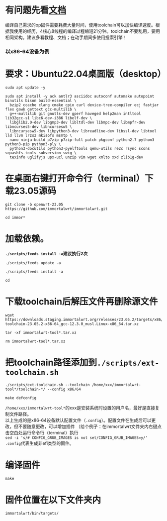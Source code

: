 # 有问题先看[文档](https://openwrt.org/docs/guide-developer/external_toolchain)
编译自己需求的op固件需要耗费大量时间，使用toolchain可以加快编译速度。根据我使用的经历，4核心8线程的编译过程缩短21分钟。toolchain不要乱用，要用相同架构。建议多看教程、文档；在动手期间多使用搜索引擎！
### 以x86-64设备为例
# 要求：Ubuntu22.04桌面版（desktop）
```
sudo apt update -y
```
```
sudo apt install -y ack antlr3 asciidoc autoconf automake autopoint binutils bison build-essential \
  bzip2 ccache clang cmake cpio curl device-tree-compiler ecj fastjar flex gawk gettext gcc-multilib \
  g++-multilib git gnutls-dev gperf haveged help2man intltool lib32gcc-s1 libc6-dev-i386 libelf-dev \
  libglib2.0-dev libgmp3-dev libltdl-dev libmpc-dev libmpfr-dev libncurses5-dev libncursesw5 \
  libncursesw5-dev libpython3-dev libreadline-dev libssl-dev libtool lld llvm lrzsz mkisofs msmtp \
  nano ninja-build p7zip p7zip-full patch pkgconf python2.7 python3 python3-pip python3-ply \
  python3-docutils python3-pyelftools qemu-utils re2c rsync scons squashfs-tools subversion swig \
  texinfo uglifyjs upx-ucl unzip vim wget xmlto xxd zlib1g-dev
```
# 在桌面右键打开命令行（terminal）下载23.05源码
```
git clone -b openwrt-23.05 https://github.com/immortalwrt/immortalwrt.git
```
```
cd immor*
```
# 加载依赖。
**`./scripts/feeds install -a`建议执行2次**
```
./scripts/feeds update -a
```
```
./scripts/feeds install -a
```
```
cd
```
# 下载toolchain后解压文件再删除源文件
```
wget https://downloads.staging.immortalwrt.org/releases/23.05.2/targets/x86/64/immortalwrt-toolchain-23.05.2-x86-64_gcc-12.3.0_musl.Linux-x86_64.tar.xz
```
```
tar -xf immortalwrt-tool*.tar.xz
```
```
rm immortalwrt-tool*.tar.xz
```
# 把toolchain路径添加到`./scripts/ext-toolchain.sh`
```
./scripts/ext-toolchain.sh --toolchain /home/xxx/immortalwrt-tool*/toolchain-*/ --config x86/64
```
```
make defconfig
```
`/home/xxx/immortalwrt-tool*`的xxx是安装系统时设置的用户名，最好是直接复制文件路径。\
以上生成的是x86-64设备默认配置文件（`.config`）。配置文件在生成后可以更改，但不要随意更改，可以增加插件
（给个例子：在immortalwrt文件夹内右键点击空白处运行命令行（terminal）执行\
`sed -i 's/# CONFIG_GRUB_IMAGES is not set/CONFIG_GRUB_IMAGES=y/' .config`代表生成非efi类型的固件。
# 编译固件
```
make
```
# 固件位置在以下文件夹内
`immortalwrt/bin/targets/`
